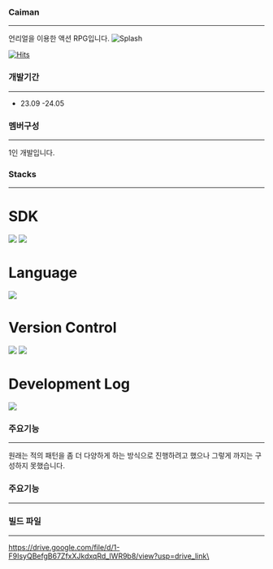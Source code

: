 ### Caiman
---
언리얼을 이용한 액션 RPG입니다.
![Splash](https://github.com/ImGunHyoeng/temp_caiman/assets/102517991/9ffa218b-43da-461b-8193-88eb298c9e2d)

[![Hits](https://hits.seeyoufarm.com/api/count/incr/badge.svg?url=https%3A%2F%2Fgithub.com%2FImGunHyoeng%2Ftemp_caiman&count_bg=%2379C83D&title_bg=%23555555&icon=&icon_color=%23E7E7E7&title=hits&edge_flat=false)](https://hits.seeyoufarm.com)
### 개발기간
---
* 23.09 -24.05

### 멤버구성
---
1인 개발입니다.


### Stacks
---
# SDK

<img src="https://img.shields.io/badge/unreal engine-0E1128?style=for-the-badge&logo=unreal engine&logoColor=white">
<img src="https://img.shields.io/badge/visual studio-5C2D91?style=for-the-badge&logo=visual studio&logoColor=white">


# Language

<img src="https://img.shields.io/badge/c++-00599C?style=for-the-badge&logo=c%2B%2B&logoColor=white">


# Version Control

<img src="https://img.shields.io/badge/git-F05032?style=for-the-badge&logo=git&logoColor=white">
<img src="https://img.shields.io/badge/git lfs-F64935?style=for-the-badge&logo=git lfs&logoColor=white">


# Development Log

<img src="https://img.shields.io/badge/notion-000000?style=for-the-badge&logo=notion&logoColor=white">

### 주요기능
---
원래는 적의 패턴을 좀 더 다양하게 하는 방식으로 진행하려고 했으나 그렇게 까지는 구성하지 못했습니다.

### 주요기능
---


### 빌드 파일
---
https://drive.google.com/file/d/1-F9IsyQBefgB67ZfxXJkdxqRd_IWR9b8/view?usp=drive_link\
